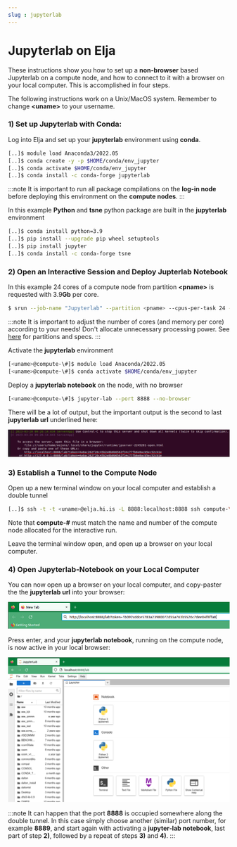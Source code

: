 ```yaml
---
slug : jupyterlab
---
```


# Jupyterlab on Elja

These instructions show you how to set up a **non-browser** based Jupyterlab on a compute node,
and how to connect to it with a browser on your local computer. This is accomplished in four steps.

The following instructions work on a Unix/MacOS system. Remember to change **<uname\>** to 
your username.

### 1) Set up Jupyterlab with Conda:

Log into Elja and set up your **jupyterlab** environment using **conda**. 

```bash
[..]$ module load Anaconda3/2022.05
[..]$ conda create -y -p $HOME/conda/env_jupyter
[..]$ conda activate $HOME/conda/env_jupyter
[..]$ conda install -c conda-forge jupyterlab
```

:::note
It is important to run all package compilations on the **log-in node** before deploying this environment on the **compute nodes**.
:::

In this example **Python** and **tsne** python package are built in the **jupyterlab** environment

```bash
[..]$ conda install python=3.9
[..]$ pip install --upgrade pip wheel setuptools
[..]$ pip install jupyter
[..]$ conda install -c conda-forge tsne
```

### 2) Open an Interactive Session and Deploy Jupterlab Notebook

In this example 24 cores of a compute node from partition **<pname\>** is requested with 3.9**Gb** per core.

```bash
$ srun --job-name "Jupyterlab" --partition <pname> --cpus-per-task 24 --mem-per-cpu 3900 --time 1-00:00:00 --pty bash
```

:::note
It is important to adjust the number of cores (and memory per core) according to your needs! Don't allocate unnecessary processing power. See [here](../hardware/01_partitions.md) for partitions and specs.
:::

Activate the **jupyterlab** environment
```bash
[<uname>@compute-\#]$ module load Anaconda/2022.05
[<uname>@compute-\#]$ conda activate $HOME/conda/env_jupyter
```

Deploy a **jupyterlab notebook** on the node, with no browser
```bash
[<uname>@compute-\#]$ jupyter-lab --port 8888 --no-browser
```

There will be a lot of output, but the important output is the second to last **jupyterlab url** underlined here:

![Example Jupyterlab](../assets/jlabexample.png)

### 3) Establish a Tunnel to the Compute Node

Open up a new terminal window on your local computer and establish a double tunnel 

```bash                                                                    
[..]$ ssh -t -t <uname>@elja.hi.is -L 8888:localhost:8888 ssh compute-\# -L 8888:localhost:8888
```

Note that **compute-\#** must match the name and number of the compute node allocated for the interactive run.

Leave the terminal window open, and open up a browser on your local computer.

### 4) Open Jupyterlab-Notebook on your Local Computer

You can now open up a browser on your local computer, and copy-paster the the **jupyterlab url** into your browser:

![Example Jupyterlab 2](../assets/jlabexample2.png)

Press enter, and your **jupyterlab notebook**, running on the compute node, is now active in your local browser:

![Example Jupyterlab 3](../assets/jlabexample3.png)

:::note
It can happen that the port **8888** is occupied somewhere along the double tunnel. In this case simply choose another (similar) port number, for example **8889**, and start again with activating a **jupyter-lab notebook**, last part of step **2)**, followed by a repeat of steps **3)** and **4)**.
:::


